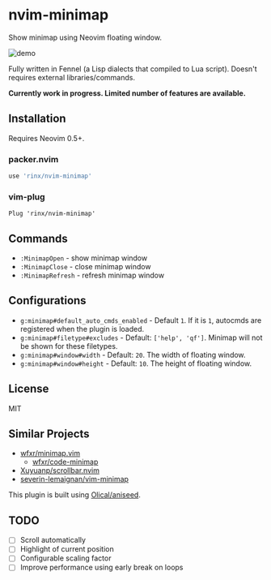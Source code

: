 nvim-minimap
===

Show minimap using Neovim floating window.

![demo](https://user-images.githubusercontent.com/1588935/116784089-3b02f800-aacd-11eb-9828-2e14e0e5d818.gif)

Fully written in Fennel (a Lisp dialects that compiled to Lua script). Doesn't requires external libraries/commands.

**Currently work in progress. Limited number of features are available.**


Installation
---

Requires Neovim 0.5+.

### packer.nvim

```lua
use 'rinx/nvim-minimap'
```


### vim-plug

```
Plug 'rinx/nvim-minimap'
```

Commands
---

- `:MinimapOpen` - show minimap window
- `:MinimapClose` - close minimap window
- `:MinimapRefresh` - refresh minimap window


Configurations
---

- `g:minimap#default_auto_cmds_enabled` - Default `1`. If it is `1`, autocmds are registered when the plugin is loaded.
- `g:minimap#filetype#excludes` - Default: `['help', 'qf']`. Minimap will not be shown for these filetypes.
- `g:minimap#window#width` - Default: `20`. The width of floating window.
- `g:minimap#window#height` - Default: `10`. The height of floating window.


License
---

MIT


Similar Projects
---

- [wfxr/minimap.vim](https://github.com/wfxr/minimap.vim)
    - [wfxr/code-minimap](https://github.com/wfxr/code-minimap)
- [Xuyuanp/scrollbar.nvim](https://github.com/Xuyuanp/scrollbar.nvim)
- [severin-lemaignan/vim-minimap](https://github.com/severin-lemaignan/vim-minimap)

This plugin is built using [Olical/aniseed](https://github.com/Olical/aniseed).

TODO
---

- [ ] Scroll automatically
- [ ] Highlight of current position
- [ ] Configurable scaling factor
- [ ] Improve performance using early break on loops
